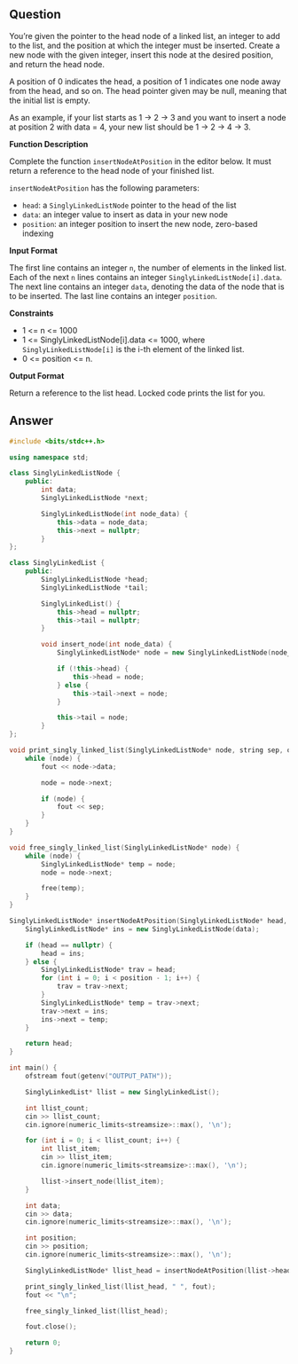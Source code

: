 ## Question

You’re given the pointer to the head node of a linked list, an integer to add to the list, and the position at which the integer must be inserted. Create a new node with the given integer, insert this node at the desired position, and return the head node.

A position of 0 indicates the head, a position of 1 indicates one node away from the head, and so on. The head pointer given may be null, meaning that the initial list is empty.

As an example, if your list starts as 1 -> 2 -> 3 and you want to insert a node at position 2 with data = 4, your new list should be 1 -> 2 -> 4 -> 3.

**Function Description**

Complete the function `insertNodeAtPosition` in the editor below. It must return a reference to the head node of your finished list.

`insertNodeAtPosition` has the following parameters:

- `head`: a `SinglyLinkedListNode` pointer to the head of the list
- `data`: an integer value to insert as data in your new node
- `position`: an integer position to insert the new node, zero-based indexing

**Input Format**

The first line contains an integer `n`, the number of elements in the linked list.
Each of the next `n` lines contains an integer `SinglyLinkedListNode[i].data`.
The next line contains an integer `data`, denoting the data of the node that is to be inserted.
The last line contains an integer `position`.

**Constraints**

- 1 <= n <= 1000
- 1 <= SinglyLinkedListNode[i].data <= 1000, where `SinglyLinkedListNode[i]` is the i-th element of the linked list.
- 0 <= position <= n.

**Output Format**

Return a reference to the list head. Locked code prints the list for you.

## Answer

```cpp
#include <bits/stdc++.h>

using namespace std;

class SinglyLinkedListNode {
    public:
        int data;
        SinglyLinkedListNode *next;

        SinglyLinkedListNode(int node_data) {
            this->data = node_data;
            this->next = nullptr;
        }
};

class SinglyLinkedList {
    public:
        SinglyLinkedListNode *head;
        SinglyLinkedListNode *tail;

        SinglyLinkedList() {
            this->head = nullptr;
            this->tail = nullptr;
        }

        void insert_node(int node_data) {
            SinglyLinkedListNode* node = new SinglyLinkedListNode(node_data);

            if (!this->head) {
                this->head = node;
            } else {
                this->tail->next = node;
            }

            this->tail = node;
        }
};

void print_singly_linked_list(SinglyLinkedListNode* node, string sep, ofstream& fout) {
    while (node) {
        fout << node->data;

        node = node->next;

        if (node) {
            fout << sep;
        }
    }
}

void free_singly_linked_list(SinglyLinkedListNode* node) {
    while (node) {
        SinglyLinkedListNode* temp = node;
        node = node->next;

        free(temp);
    }
}

SinglyLinkedListNode* insertNodeAtPosition(SinglyLinkedListNode* head, int data, int position) {
    SinglyLinkedListNode* ins = new SinglyLinkedListNode(data);

    if (head == nullptr) {
        head = ins;
    } else {
        SinglyLinkedListNode* trav = head;
        for (int i = 0; i < position - 1; i++) {
            trav = trav->next;
        }
        SinglyLinkedListNode* temp = trav->next;
        trav->next = ins;
        ins->next = temp;
    }

    return head;
}

int main() {
    ofstream fout(getenv("OUTPUT_PATH"));

    SinglyLinkedList* llist = new SinglyLinkedList();

    int llist_count;
    cin >> llist_count;
    cin.ignore(numeric_limits<streamsize>::max(), '\n');

    for (int i = 0; i < llist_count; i++) {
        int llist_item;
        cin >> llist_item;
        cin.ignore(numeric_limits<streamsize>::max(), '\n');

        llist->insert_node(llist_item);
    }

    int data;
    cin >> data;
    cin.ignore(numeric_limits<streamsize>::max(), '\n');

    int position;
    cin >> position;
    cin.ignore(numeric_limits<streamsize>::max(), '\n');

    SinglyLinkedListNode* llist_head = insertNodeAtPosition(llist->head, data, position);

    print_singly_linked_list(llist_head, " ", fout);
    fout << "\n";

    free_singly_linked_list(llist_head);

    fout.close();

    return 0;
}
```

